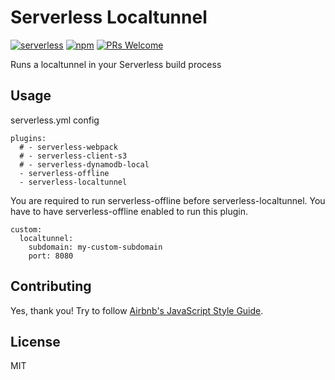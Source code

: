 # Serverless Localtunnel
[![serverless](http://public.serverless.com/badges/v3.svg)](http://www.serverless.com)
[![npm](https://img.shields.io/npm/v/npm.svg)](https://www.npmjs.com/package/serverless-localtunnel)
[![PRs Welcome](https://img.shields.io/badge/PRs-welcome-brightgreen.svg)](#contributing)

Runs a localtunnel in your Serverless build process

## Usage
serverless.yml config
```
plugins:
  # - serverless-webpack
  # - serverless-client-s3
  # - serverless-dynamodb-local
  - serverless-offline
  - serverless-localtunnel
```
You are required to run serverless-offline before serverless-localtunnel. You have to have serverless-offline enabled to run this plugin.
```
custom:
  localtunnel:
    subdomain: my-custom-subdomain
    port: 8080
```
## Contributing

Yes, thank you! Try to follow [Airbnb's JavaScript Style Guide](https://github.com/airbnb/javascript).

## License

MIT
